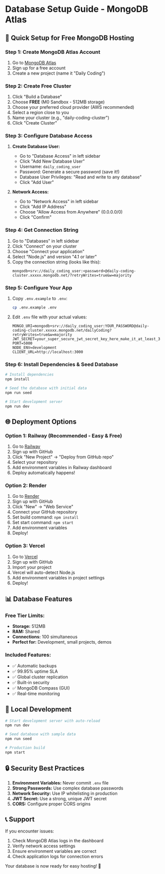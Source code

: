 # Database Setup Guide - MongoDB Atlas

## 🚀 Quick Setup for Free MongoDB Hosting

### Step 1: Create MongoDB Atlas Account
1. Go to [MongoDB Atlas](https://www.mongodb.com/cloud/atlas)
2. Sign up for a free account
3. Create a new project (name it "Daily Coding")

### Step 2: Create Free Cluster
1. Click "Build a Database"
2. Choose **FREE** (M0 Sandbox - 512MB storage)
3. Choose your preferred cloud provider (AWS recommended)
4. Select a region close to you
5. Name your cluster (e.g., "daily-coding-cluster")
6. Click "Create Cluster"

### Step 3: Configure Database Access
1. **Create Database User:**
   - Go to "Database Access" in left sidebar
   - Click "Add New Database User"
   - Username: `daily_coding_user`
   - Password: Generate a secure password (save it!)
   - Database User Privileges: "Read and write to any database"
   - Click "Add User"

2. **Network Access:**
   - Go to "Network Access" in left sidebar
   - Click "Add IP Address"
   - Choose "Allow Access from Anywhere" (0.0.0.0/0)
   - Click "Confirm"

### Step 4: Get Connection String
1. Go to "Databases" in left sidebar
2. Click "Connect" on your cluster
3. Choose "Connect your application"
4. Select "Node.js" and version "4.1 or later"
5. Copy the connection string (looks like this):
   ```
   mongodb+srv://daily_coding_user:<password>@daily-coding-cluster.xxxxx.mongodb.net/?retryWrites=true&w=majority
   ```

### Step 5: Configure Your App
1. Copy `.env.example` to `.env`:
   ```bash
   cp .env.example .env
   ```

2. Edit `.env` file with your actual values:
   ```env
   MONGO_URI=mongodb+srv://daily_coding_user:YOUR_PASSWORD@daily-coding-cluster.xxxxx.mongodb.net/dailyCoding?retryWrites=true&w=majority
   JWT_SECRET=your_super_secure_jwt_secret_key_here_make_it_at_least_32_characters
   PORT=5000
   NODE_ENV=development
   CLIENT_URL=http://localhost:3000
   ```

### Step 6: Install Dependencies & Seed Database
```bash
# Install dependencies
npm install

# Seed the database with initial data
npm run seed

# Start development server
npm run dev
```

## 🌐 Deployment Options

### Option 1: Railway (Recommended - Easy & Free)
1. Go to [Railway](https://railway.app)
2. Sign up with GitHub
3. Click "New Project" → "Deploy from GitHub repo"
4. Select your repository
5. Add environment variables in Railway dashboard
6. Deploy automatically happens!

### Option 2: Render
1. Go to [Render](https://render.com)
2. Sign up with GitHub
3. Click "New" → "Web Service"
4. Connect your GitHub repository
5. Set build command: `npm install`
6. Set start command: `npm start`
7. Add environment variables
8. Deploy!

### Option 3: Vercel
1. Go to [Vercel](https://vercel.com)
2. Sign up with GitHub
3. Import your project
4. Vercel will auto-detect Node.js
5. Add environment variables in project settings
6. Deploy!

## 📊 Database Features

### Free Tier Limits:
- **Storage:** 512MB
- **RAM:** Shared
- **Connections:** 100 simultaneous
- **Perfect for:** Development, small projects, demos

### Included Features:
- ✅ Automatic backups
- ✅ 99.95% uptime SLA
- ✅ Global cluster replication
- ✅ Built-in security
- ✅ MongoDB Compass (GUI)
- ✅ Real-time monitoring

## 🔧 Local Development

```bash
# Start development server with auto-reload
npm run dev

# Seed database with sample data
npm run seed

# Production build
npm start
```

## 🔒 Security Best Practices

1. **Environment Variables:** Never commit `.env` file
2. **Strong Passwords:** Use complex database passwords
3. **Network Security:** Use IP whitelisting in production
4. **JWT Secret:** Use a strong, unique JWT secret
5. **CORS:** Configure proper CORS origins

## 📞 Support

If you encounter issues:
1. Check MongoDB Atlas logs in the dashboard
2. Verify network access settings
3. Ensure environment variables are correct
4. Check application logs for connection errors

Your database is now ready for easy hosting! 🎉